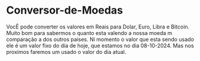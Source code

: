 # Conversor-de-Moedas

VocÊ pode converter os valores em Reais para Dolar, Euro, Libra e Bitcoin. Muito bom para sabermos o quanto esta valendo a nossa moeda m comparação a dos outros paises. Ni momento o valor que esta sendo usado ele é um valor fixo do dia de hoje, que estamos no dia 08-10-2024. Mas nos proximos faremos um usado o valor do dia atual.
